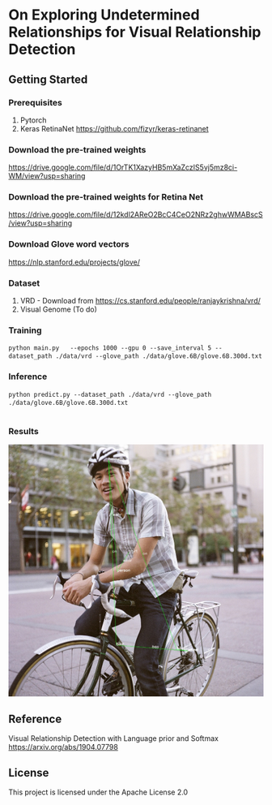 # On Exploring Undetermined Relationships for Visual Relationship Detection

## Getting Started
### Prerequisites
1. Pytorch
2. Keras RetinaNet https://github.com/fizyr/keras-retinanet

### Download the pre-trained weights
https://drive.google.com/file/d/1OrTK1XazyHB5mXaZczIS5vj5mz8ci-WM/view?usp=sharing

### Download the pre-trained weights for Retina Net
https://drive.google.com/file/d/12kdl2AReO2BcC4CeO2NRz2ghwWMABscS/view?usp=sharing

### Download Glove word vectors
https://nlp.stanford.edu/projects/glove/

### Dataset
1) VRD - Download from  https://cs.stanford.edu/people/ranjaykrishna/vrd/
2) Visual Genome (To do)

 
### Training
```
python main.py   --epochs 1000 --gpu 0 --save_interval 5 --dataset_path ./data/vrd --glove_path ./data/glove.6B/glove.6B.300d.txt
```

### Inference
```
python predict.py --dataset_path ./data/vrd --glove_path ./data/glove.6B/glove.6B.300d.txt


```

### Results
![alt text](./outputs/8544815951_de514c0305_b.jpg)




## Reference
Visual Relationship Detection with Language prior and Softmax
https://arxiv.org/abs/1904.07798


## License
This project is licensed under the Apache License 2.0


